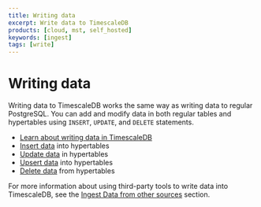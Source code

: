 ```yaml
---
title: Writing data
excerpt: Write data to TimescaleDB
products: [cloud, mst, self_hosted]
keywords: [ingest]
tags: [write]
---
```


# Writing data

Writing data to TimescaleDB works the same way as writing data to regular
PostgreSQL. You can add and modify data in both regular tables and hypertables
using `INSERT`, `UPDATE`, and `DELETE` statements.

*   [Learn about writing data in TimescaleDB][about-writing-data]
*   [Insert data][insert] into hypertables
*   [Update data][update] in hypertables
*   [Upsert data][upsert] into hypertables
*   [Delete data][delete] from hypertables

For more information about using third-party tools to write data
into TimescaleDB, see the [Ingest Data from other sources][ingest-data] section.

[about-writing-data]: /use-timescale/:currentVersion:/write-data/about-writing-data/
[delete]: /use-timescale/:currentVersion:/write-data/delete/
[ingest-data]: /use-timescale/:currentVersion:/ingest-data/
[insert]: /use-timescale/:currentVersion:/write-data/insert/
[update]: /use-timescale/:currentVersion:/write-data/update/
[upsert]: /use-timescale/:currentVersion:/write-data/upsert/
